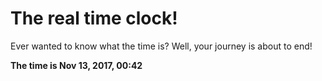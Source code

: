 # The real time clock!

Ever wanted to know what the time is? Well, your journey is about to end!

**The time is Nov 13, 2017, 00:42**